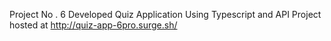 Project No . 6
Developed Quiz Application Using Typescript and API
Project hosted at http://quiz-app-6pro.surge.sh/